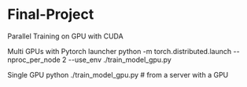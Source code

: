 # Final-Project
Parallel Training on GPU with CUDA

Multi GPUs with Pytorch launcher
python -m torch.distributed.launch --nproc_per_node 2 --use_env ./train_model_gpu.py

Single GPU
python ./train_model_gpu.py  # from a server with a GPU

